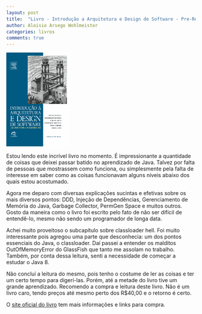 ```yaml
---
layout: post
title:  "Livro - Introdução a Arquitetura e Design de Software - Pre-Review"
author: Aloisio Arsego Wohlmeister
categories: livros
comments: true
---
```


<img src="/images/livros/capa-introducao-arquitetura-design-software.png" class="capa-livro"/>

Estou lendo este incrível livro no momento. É impressionante a quantidade de coisas que deixei passar batido no aprendizado de Java. Talvez por falta de pessoas que mostrassem como funciona, ou simplesmente pela falta de interesse em saber como as coisas funcionavam alguns níveis abaixo dos quais estou acostumado.  

Agora me deparo com diversas explicações sucintas e efetivas sobre os mais diversos pontos: DDD, Injeção de Dependências, Gerenciamento de Memória do Java, Garbage Collector, PermGen Space e muitos outros.
Gosto da maneira como o livro foi escrito pelo fato de não ser difícil de entendê-lo, mesmo não sendo um programador de longa data.   

Achei muito proveitoso o subcapítulo sobre classloader hell. Foi muito interessante pois agregou uma parte que desconhecia: um dos pontos essenciais do Java, o classloader. Daí passei a entender os malditos OutOfMemoryError do GlassFish que tanto me assolam no trabalho. Também, por conta dessa leitura, senti a necessidade de começar a estudar o Java 8.  

Não concluí a leitura do mesmo, pois tenho o costume de ler as coisas e ter um certo tempo para digerí-las. Porém, até a metade do livro tive um grande aprendizado.
Recomendo a compra e leitura deste livro. Não é um livro caro, tendo preços até mesmo perto dos R$40,00 e o retorno é certo.

O [site oficial do livro](http://www.arquiteturajava.com.br/) tem mais informações e links para compra.
